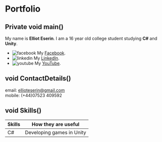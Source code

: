 # Portfolio
## Private void main()

My name is **Elliot Eserin**. I am a 16 year old college student studying **C#** and **Unity**.

- ![facebook](Logos/facebook.png) My [Facebook](https://www.facebook.com).
- ![linkedin](Logos/linkedin.png) My [LinkedIn](https://www.LinkedIn.com).
- ![youtube](Logos/youtube.png) My [YouTube](https://www.YouTube.com).

## void ContactDetails()

email: ellioteserin@gmail.com  
mobile: (+44)07523 409592 

## void Skills()

| Skills | How they are useful |
| ------ | ------------------- |
| C#     | Developing games in Unity |
